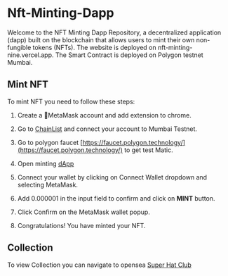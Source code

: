 # Nft-Minting-Dapp

Welcome to the NFT Minting Dapp Repository, a decentralized application (dapp) built on the blockchain that allows users to mint their own non-fungible tokens (NFTs). 
The website is deployed on nft-minting-nine.vercel.app. The Smart Contract is deployed on Polygon testnet Mumbai.

## Mint NFT
To mint NFT you need to follow these steps:

1. Create a 🦊MetaMask account and add extension to chrome.

2. Go to [ChainList](chainlist.org) and connect your account to Mumbai Testnet.

3. Go to polygon faucet [https://faucet.polygon.technology/](https://faucet.polygon.technology/) to get test Matic.

4. Open minting [dApp](nft-minting-nine.vercel.app)

5. Connect your wallet by clicking on Connect Wallet dropdown and selecting MetaMask.

6. Add 0.000001 in the input field to confirm and click on **MINT** button.

7. Click Confirm on the MetaMask wallet popup.

8. Congratulations! You have minted your NFT.

## Collection

To view Collection you can navigate to opensea [Super Hat Club](https://testnets.opensea.io/collection/super-hat-club-3)
